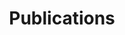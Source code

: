 ---
layout: press-index
permalink: /publications/index.html
title: Publications
tagline: Articles and Essays I've Written Published Elsewhere
tags: [blog, graphic design]
image:
  feature: map.png
---